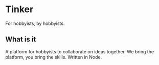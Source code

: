 # Tinker
For hobbyists, by hobbyists.

## What is it
A platform for hobbyists to collaborate on ideas together. We bring the platform, you bring the skills. Written in Node.
